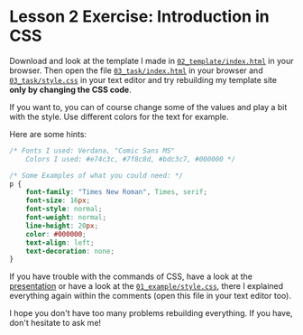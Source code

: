 # Lesson 2 Exercise: Introduction in CSS

Download and look at the template I made in [`02_template/index.html`](02_template/index.html) in your browser. Then open the file [`03_task/index.html`](03_task/index.html) in your browser and [`03_task/style.css`](03_task/style.css) in your text editor and try rebuilding my template site **only by changing the CSS code**.

If you want to, you can of course change some of the values and play a bit with the style. Use different colors for the text for example.

Here are some hints: 

```css
/* Fonts I used: Verdana, "Comic Sans MS"
	Colors I used: #e74c3c, #7f8c8d, #bdc3c7, #000000 */

/* Some Examples of what you could need: */
p {
	font-family: "Times New Roman", Times, serif; 
	font-size: 16px;
	font-style: normal;
	font-weight: normal; 
	line-height: 20px;
	color: #000000;
	text-align: left;
	text-decoration: none;
}
```

If you have trouble with the commands of CSS, have a look at the [presentation](https://docs.google.com/presentation/d/1PIoX9QT4Xqm2X-P_OVP9qtDJiIV_ts0Ioyi9ltVWteo/edit?usp=sharing) or have a look at the [`01_example/style.css`](01_example/style.css), there I explained everything again within the comments (open this file in your text editor too).

I hope you don't have too many problems rebuilding everything. If you have, don't hesitate to ask me!